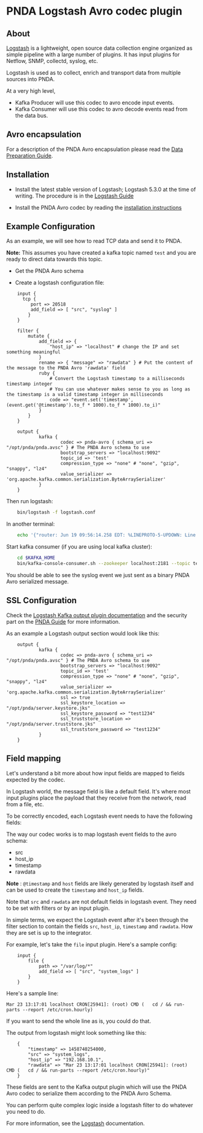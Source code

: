 # PNDA Logstash Avro codec plugin

## About

[Logstash](https://www.elastic.co/products/logstash) is a lightweight, open source data collection engine organized as simple pipeline with a large number of plugins. It has input plugins for Netflow, SNMP, collectd, syslog, etc.

Logstash is used as to collect, enrich and transport data from multiple sources into PNDA.

At a very high level,

* Kafka Producer will use this codec to avro encode input events.
* Kafka Consumer will use this codec to avro decode events read from the data bus.

## Avro encapsulation

For a description of the PNDA Avro encapsulation please read the [Data Preparation Guide](data-preparation.md).

## Installation

* Install the latest stable version of Logstash; Logstash 5.3.0 at the time of writing. The procedure is in the [Logstash Guide](https://www.elastic.co/guide/en/logstash/current/installing-logstash.html)

* Install the PNDA Avro codec by reading the [installation instructions](https://github.com/pndaproject/logstash-codec-pnda-avro/blob/master/README.md)

## Example Configuration

As an example, we will see how to read TCP data and send it to PNDA.

**Note:** This assumes you have created a kafka topic named `test` and you are ready to direct data towards this topic.

* Get the PNDA Avro schema

* Create a logstash configuration file:

```properties
    input {
      tcp {
         port => 20518
         add_field => [ "src", "syslog" ]
        }
    }
    
    filter {
        mutate {
            add_field => {
                "host_ip" => "localhost" # change the IP and set something meaningful
            }
            rename => { "message" => "rawdata" } # Put the content of the message to the PNDA Avro 'rawdata' field
            ruby {
                # Convert the Logstash timestamp to a milliseconds timestamp integer
                # You can use whatever makes sense to you as long as the timestamp is a valid timestamp integer in milliseconds
                code => "event.set('timestamp', (event.get('@timestamp').to_f * 1000).to_f * 1000).to_i)"
            }
        }
    }
    
    output {
            kafka {
                    codec => pnda-avro { schema_uri => "/opt/pnda/pnda.avsc" } # The PNDA Avro schema to use
                    bootstrap_servers => "localhost:9092"
                    topic_id => 'test'
                    compression_type => "none" # "none", "gzip", "snappy", "lz4"
                    value_serializer => 'org.apache.kafka.common.serialization.ByteArraySerializer'
            }
    }
```

Then run logstash:
```sh
    bin/logstash -f logstash.conf
```

In another terminal:
```sh
    echo '{"router: Jun 19 09:56:14.258 EDT: %LINEPROTO-5-UPDOWN: Line protocol on Interface Tunnel1, changed state to down"}' | nc localhost 20518
```

Start kafka consumer (if you are using local kafka cluster):
```sh
    cd $KAFKA_HOME
    bin/kafka-console-consumer.sh --zookeeper localhost:2181 --topic test --from-beginning
```

You should be able to see the syslog event we just sent as a binary PNDA Avro serialized message.

## SSL Configuration

Check the [Logstash Kafka output plugin documentation](https://www.elastic.co/guide/en/logstash/master/plugins-outputs-kafka.html) and the security part on the [PNDA Guide](http://pnda.io/guide) for more information.

As an example a Logstash output section would look like this:

```properties
    output {
            kafka {
                    codec => pnda-avro { schema_uri => "/opt/pnda/pnda.avsc" } # The PNDA Avro schema to use
                    bootstrap_servers => "localhost:9092"
                    topic_id => 'test'
                    compression_type => "none" # "none", "gzip", "snappy", "lz4"
                    value_serializer => 'org.apache.kafka.common.serialization.ByteArraySerializer'
                    ssl => true
                    ssl_keystore_location => "/opt/pnda/server.keystore.jks"
                    ssl_keystore_password => "test1234"
                    ssl_truststore_location => "/opt/pnda/server.truststore.jks"
                    ssl_truststore_password => "test1234"
            }
    }

```

## Field mapping

Let's understand a bit more about how input fields are mapped to fields expected by the codec.

In Logstash world, the message field is like a default field. It's where most input plugins place the payload that they receive from the network, read from a file, etc.

To be correctly encoded, each Logstash event needs to have the following fields:

The way our codec works is to map logstash event fields to the avro schema:

-  src
-  host_ip
-  timestamp
-  rawdata

**Note** : `@timestamp` and `host` fields are likely generated by logstash itself and can be used to create the `timestamp` and `host_ip` fields.

Note that `src` and `rawdata` are not default fields in logstash event. They need to be set with filters or by an input plugin.

In simple terms, we expect the Logstash event after it's been through the filter section to contain the fields `src`, `host_ip`, `timestamp` and `rawdata`. How they are set is up to the integrator.

For example, let's take the `file` input plugin. Here's a sample config:
```properties
    input {
        file {
            path => "/var/log/*"
            add_field => [ "src", "system_logs" ]
        }
    }
```

Here's a sample line:

    Mar 23 13:17:01 localhost CRON[25941]: (root) CMD (   cd / && run-parts --report /etc/cron.hourly)

If you want to send the whole line as is, you could do that.

The output from logstash might look something like this:
```properties
    {
        "timestamp" => 1458740254000,
        "src" => "system_logs",
        "host_ip" => "192.168.10.1",
        "rawdata" => "Mar 23 13:17:01 localhost CRON[25941]: (root) CMD (   cd / && run-parts --report /etc/cron.hourly)"
    }
```

These fields are sent to the Kafka output plugin which will use the PNDA Avro codec to serialize them according to the PNDA Avro Schema.

You can perform quite complex logic inside a logstash filter to do whatever you need to do.

For more information, see the [Logstash](https://www.elastic.co/guide/en/logstash/current/index.html) documentation.
